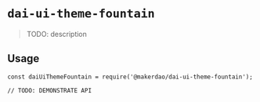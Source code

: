 # `dai-ui-theme-fountain`

> TODO: description

## Usage

```
const daiUiThemeFountain = require('@makerdao/dai-ui-theme-fountain');

// TODO: DEMONSTRATE API
```
